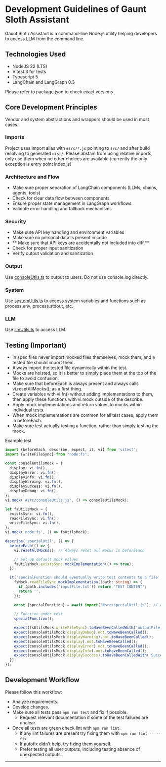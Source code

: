 # Development Guidelines of Gaunt Sloth Assistant

Gaunt Sloth Assistant is a command-line Node.js utility helping developers to access LLM from the command line.

## Technologies Used
- NodeJS 22 (LTS)
- Vitest 3 for tests
- Typescript 5
- LangChain and LangGraph 0.3

Please refer to package.json to check exact versions

## Core Development Principles

Vendor and system abstractions and wrappers should be used in most cases.

### Imports

Project uses import alias with `#src/*.js` pointing to `src/` and after build resolving to generated `dist/`.
Please abstain from using relative imports, only use them when no other choices are available
(currently the only exception is entry point index.js)

### Architecture and Flow
- Make sure proper separation of LangChain components (LLMs, chains, agents, tools)
- Check for clear data flow between components
- Ensure proper state management in LangGraph workflows
- Validate error handling and fallback mechanisms

### Security
- Make sure API key handling and environment variables
- Make sure no personal data is present in code
- ** Make sure that API keys are accidentally not included into diff.**
- Check for proper input sanitization
- Verify output validation and sanitization

### Output

Use [consoleUtils.ts](src/consoleUtils.ts) to output to users.
Do not use console.log directly.

### System

Use [systemUtils.ts](src/systemUtils.ts) to access system variables and functions such as
process.env, process.stdout, etc.

### LLM

Use [llmUtils.ts](src/llmUtils.ts) to access LLM.

## Testing (Important)

- In spec files never import mocked files themselves, mock them, and a tested file should import them.
- Always import the tested file dynamically within the test.
- Mocks are hoisted, so it is better to simply place them at the top of the file to avoid confusion.
- Make sure that beforeEach is always present and always calls vi.resetAllMocks(); as a first thing.
- Create variables with vi.fn() without adding implementations to them, then apply these functions with vi.mock outside of the describe.
- Apply mock implementations and return values to mocks within individual tests.
- When mock implementations are common for all test cases, apply them in beforeEach.
- Make sure test actually testing a function, rather than simply testing the mock.

Example test

```typescript
import {beforeEach, describe, expect, it, vi} from 'vitest';
import {writeFileSync} from "node:fs";

const consoleUtilsMock = {
  display: vi.fn(),
  displayError: vi.fn(),
  displayInfo: vi.fn(),
  displayWarning: vi.fn(),
  displaySuccess: vi.fn(),
  displayDebug: vi.fn(),
};
vi.mock('#src/consoleUtils.js', () => consoleUtilsMock);

let fsUtilsMock = {
  existsSync: vi.fn(),
  readFileSync: vi.fn(),
  writeFileSync: vi.fn(),
};
vi.mock('node:fs', () => fsUtilsMock);

describe('specialUtil', () => {
  beforeEach(() => {
    vi.resetAllMocks(); // Always reset all mocks in beforeEach

    // Set up default mock values
    fsUtilsMock.existsSync.mockImplementation(() => true);
  });

  it('specialFunction should eventually write test contents to a file', async () => {
    fsMock.readFileSync.mockImplementation((path: string) => {
      if (path.includes('inputFile.txt')) return 'TEST CONTENT';
      return '';
    });

    const {specialFunction} = await import('#src/specialUtil.js'); // Always import tested file within the test
    
    // Function under test
    specialFunction();

    expect(fsUtilsMock.writeFileSync).toHaveBeenCalledWith('outputFile.txt', 'TEST CONTENT\nEXTRA CONTENT');
    expect(consoleUtilsMock.displayDebug).not.toHaveBeenCalled();
    expect(consoleUtilsMock.displayWarning).not.toHaveBeenCalled();
    expect(consoleUtilsMock.display).not.toHaveBeenCalled();
    expect(consoleUtilsMock.displayError).not.toHaveBeenCalled();
    expect(consoleUtilsMock.displayInfo).not.toHaveBeenCalled();
    expect(consoleUtilsMock.displaySuccess).toHaveBeenCalledWith('Successfully transferred to outputFile.txt');
  });
});
```

## Development Workflow

Please follow this workflow:

- Analyze requirements.
- Develop changes.
- Make sure all tests pass `npm run test` and fix if possible.
  - Request relevant documentation if some of the test failures are unclear.
- Once all tests are green check lint with `npm run lint`.
  - If any lint failures are present try fixing them with `npm run lint -- --fix`.
  - If autofix didn't help, try fixing them yourself.
  - Prefer testing all user outputs, including testing absence of unexpected outputs.

---
